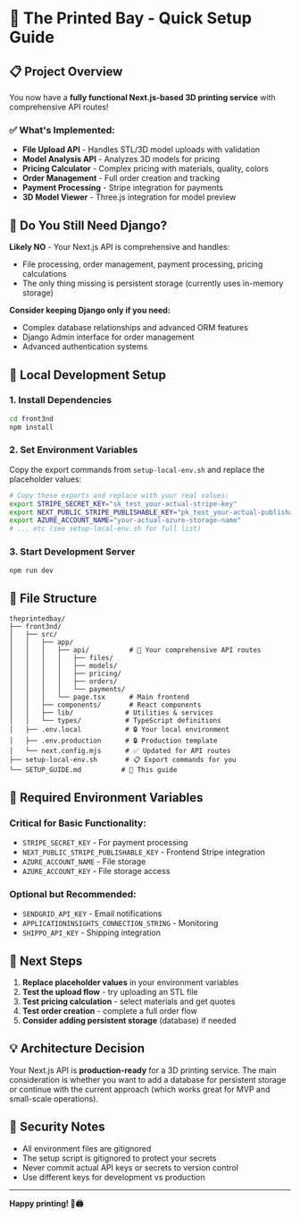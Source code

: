 # 🚀 The Printed Bay - Quick Setup Guide

## 📋 Project Overview

You now have a **fully functional Next.js-based 3D printing service** with comprehensive API routes! 

### ✅ What's Implemented:
- **File Upload API** - Handles STL/3D model uploads with validation
- **Model Analysis API** - Analyzes 3D models for pricing
- **Pricing Calculator** - Complex pricing with materials, quality, colors
- **Order Management** - Full order creation and tracking
- **Payment Processing** - Stripe integration for payments
- **3D Model Viewer** - Three.js integration for model preview

## 🤔 Do You Still Need Django?

**Likely NO** - Your Next.js API is comprehensive and handles:
- File processing, order management, payment processing, pricing calculations
- The only thing missing is persistent storage (currently uses in-memory storage)

**Consider keeping Django only if you need:**
- Complex database relationships and advanced ORM features  
- Django Admin interface for order management
- Advanced authentication systems

## 🔧 Local Development Setup

### 1. Install Dependencies
```bash
cd front3nd
npm install
```

### 2. Set Environment Variables
Copy the export commands from `setup-local-env.sh` and replace the placeholder values:

```bash
# Copy these exports and replace with your real values:
export STRIPE_SECRET_KEY="sk_test_your-actual-stripe-key"
export NEXT_PUBLIC_STRIPE_PUBLISHABLE_KEY="pk_test_your-actual-publishable-key"
export AZURE_ACCOUNT_NAME="your-actual-azure-storage-name"
# ... etc (see setup-local-env.sh for full list)
```

### 3. Start Development Server
```bash
npm run dev
```

## 📁 File Structure
```
theprintedbay/
├── front3nd/
│   ├── src/
│   │   ├── app/
│   │   │   ├── api/          # 🎯 Your comprehensive API routes
│   │   │   │   ├── files/
│   │   │   │   ├── models/
│   │   │   │   ├── pricing/
│   │   │   │   ├── orders/
│   │   │   │   └── payments/
│   │   │   └── page.tsx      # Main frontend
│   │   ├── components/       # React components
│   │   ├── lib/             # Utilities & services
│   │   └── types/           # TypeScript definitions
│   ├── .env.local           # 🔒 Your local environment
│   ├── .env.production      # 🔒 Production template  
│   └── next.config.mjs      # ✅ Updated for API routes
├── setup-local-env.sh       # 📋 Export commands for you
└── SETUP_GUIDE.md          # 📖 This guide
```

## 🔑 Required Environment Variables

### Critical for Basic Functionality:
- `STRIPE_SECRET_KEY` - For payment processing
- `NEXT_PUBLIC_STRIPE_PUBLISHABLE_KEY` - Frontend Stripe integration
- `AZURE_ACCOUNT_NAME` - File storage
- `AZURE_ACCOUNT_KEY` - File storage access

### Optional but Recommended:
- `SENDGRID_API_KEY` - Email notifications
- `APPLICATIONINSIGHTS_CONNECTION_STRING` - Monitoring
- `SHIPPO_API_KEY` - Shipping integration

## 🎯 Next Steps

1. **Replace placeholder values** in your environment variables
2. **Test the upload flow** - try uploading an STL file
3. **Test pricing calculation** - select materials and get quotes
4. **Test order creation** - complete a full order flow
5. **Consider adding persistent storage** (database) if needed

## 💡 Architecture Decision

Your Next.js API is **production-ready** for a 3D printing service. The main consideration is whether you want to add a database for persistent storage or continue with the current approach (which works great for MVP and small-scale operations).

## 🔐 Security Notes

- All environment files are gitignored
- The setup script is gitignored to protect your secrets
- Never commit actual API keys or secrets to version control
- Use different keys for development vs production

---

**Happy printing! 🎨🖨️**
